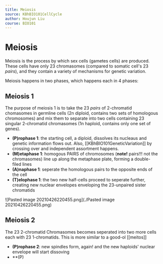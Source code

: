 ```yaml
---
title: Meiosis
source: KBhBIO101CellCycle
author: Houjun Liu
course: BIO101
---
```


# Meiosis
Meiosis is the process by which sex cells (gametes cells) are produced. These cells have only 23 chromasomes (compared to somatic cell's 23 *pairs*), and they contain a variety of mechanisms for genetic variation.

Meiosis happens in two phases, which happens each in 4 phases:

## Meiosis 1
The purpose of meiosis 1 is to take the 23 _pairs_ of 2-chromatid chomasomes in germline cells (2n diploid, contains two sets of homologous chromosomes) and mix them to separate into two cells containing 23 singular 2-chromatid chromasomes (1n haploid, contains only one set of genes).

- **(P)rophase 1**: the starting cell, a diploid, dissolves its nucleaus and genetic information flows out. Also, [[KBhBIO101GeneticVariation]] by crossing over and independent assortment happens.
- **(M)etaphase 1**: homogous PAIRS of chromosomes (**note!** pairs!!! not the chromasomes) line up along the metaphase plate, forming a double-filed lines
- **(A)naphase 1**: seperate the homologous pairs to the opposite ends of the cell
- **(T)elophase 1**: the two new half-cells proceed to seperate further, creating new nuclear envelopes enveloping the 23-unpaired sister chromatids

![Pasted image 20210426220455.png](./Pasted image 20210426220455.png)

## Meiosis 2
The 23 2-chromatid Chromasomes becomes seperated into two more cells each with 23 1-chromatids. This is more similar to a good-ol [[meitos]]

- **(P)rophase 2**: new spindles form, again! and the new haploids' nuclear envelope will start dissoving
- **(P)